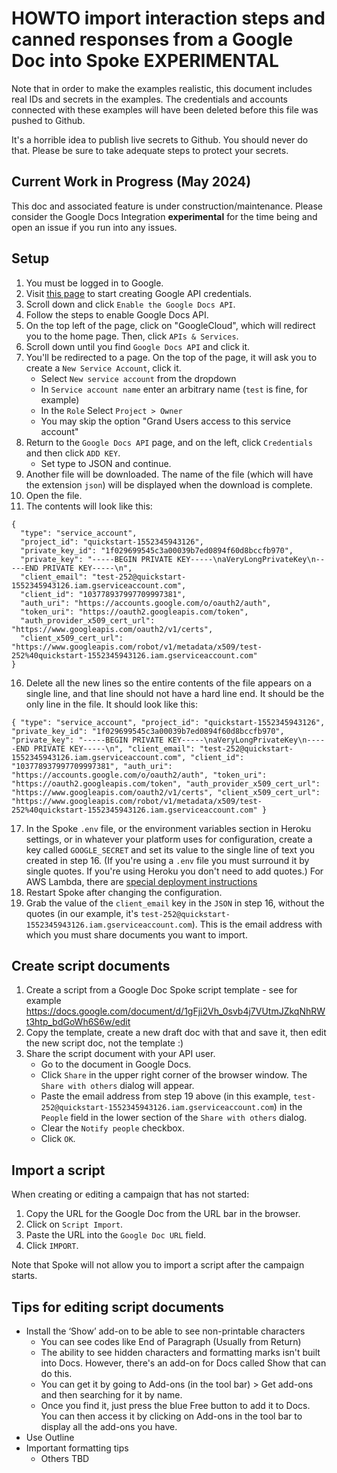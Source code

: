 # HOWTO import interaction steps and canned responses from a Google Doc into Spoke **EXPERIMENTAL**

Note that in order to make the examples realistic, this document includes real IDs and secrets in the examples. The credentials and accounts connected with these examples will have been deleted before this file was pushed to Github.

It's a horrible idea to publish live secrets to Github. You should never do that. Please be sure to take adequate steps to protect your secrets.

## Current Work in Progress (May 2024)

This doc and associated feature is under construction/maintenance. Please consider the Google Docs Integration **experimental** for the time being and open an issue if you run into any issues. 

## Setup

1. You must be logged in to Google.
2. Visit [this page](https://developers.google.com/docs/api/quickstart/nodejs) to start creating Google API credentials.
3. Scroll down and click `Enable the Google Docs API`.
4. Follow the steps to enable Google Docs API.
5. On the top left of the page, click on "GoogleCloud", which will redirect you to the home page. Then, click `APIs & Services`.
6. Scroll down until you find `Google Docs API` and click it.
7. You'll be redirected to a page. On the top of the page, it will ask you to create a `New Service Account`, click it.
    - Select `New service account` from the dropdown
    - In `Service account name` enter an arbitrary name (`test` is fine, for example)
    - In the `Role` Select `Project > Owner`
    - You may skip the option "Grand Users access to this service account"
6. Return to the `Google Docs API` page, and on the left, click `Credentials` and then click `ADD KEY`.
    - Set type to JSON and continue.
8. Another file will be downloaded. The name of the file (which will have the extension `json`) will be displayed when the download is complete.
9. Open the file.
10. The contents will look like this:

```
{
  "type": "service_account",
  "project_id": "quickstart-1552345943126",
  "private_key_id": "1f029699545c3a00039b7ed0894f60d8bccfb970",
  "private_key": "-----BEGIN PRIVATE KEY-----\naVeryLongPrivateKey\n-----END PRIVATE KEY-----\n",
  "client_email": "test-252@quickstart-1552345943126.iam.gserviceaccount.com",
  "client_id": "103778937997709997381",
  "auth_uri": "https://accounts.google.com/o/oauth2/auth",
  "token_uri": "https://oauth2.googleapis.com/token",
  "auth_provider_x509_cert_url": "https://www.googleapis.com/oauth2/v1/certs",
  "client_x509_cert_url": "https://www.googleapis.com/robot/v1/metadata/x509/test-252%40quickstart-1552345943126.iam.gserviceaccount.com"
}
```

16. Delete all the new lines so the entire contents of the file appears on a single line, and that line should not have a hard line end. It should be the only line in the file. It should look like this:

```
{ "type": "service_account", "project_id": "quickstart-1552345943126", "private_key_id": "1f029699545c3a00039b7ed0894f60d8bccfb970", "private_key": "-----BEGIN PRIVATE KEY-----\naVeryLongPrivateKey\n-----END PRIVATE KEY-----\n", "client_email": "test-252@quickstart-1552345943126.iam.gserviceaccount.com", "client_id": "103778937997709997381", "auth_uri": "https://accounts.google.com/o/oauth2/auth", "token_uri": "https://oauth2.googleapis.com/token", "auth_provider_x509_cert_url": "https://www.googleapis.com/oauth2/v1/certs", "client_x509_cert_url": "https://www.googleapis.com/robot/v1/metadata/x509/test-252%40quickstart-1552345943126.iam.gserviceaccount.com" }
```

17. In the Spoke `.env` file, or the environment variables section in Heroku settings, or in whatever your platform uses for configuration, create a key called `GOOGLE_SECRET` and set its value to the single line of text you created in step 16. (If you're using a `.env` file you must surround it by single quotes. If you're using Heroku you don't need to add quotes.) For AWS Lambda, there are [special deployment instructions](HOWTO_DEPLOYING_AWS_LAMBDA.md#environment-variable-maximum-4k)
18. Restart Spoke after changing the configuration.
19. Grab the value of the `client_email` key in the `JSON` in step 16, without the quotes (in our example, it's `test-252@quickstart-1552345943126.iam.gserviceaccount.com`). This is the email address with which you must share documents you want to import.

## Create script documents

1. Create a script from a Google Doc Spoke script template - see for example https://docs.google.com/document/d/1gFji2Vh_0svb4j7VUtmJZkqNhRWt3htp_bdGoWh6S6w/edit
2. Copy the template, create a new draft doc with that and save it, then edit the new script doc, not the template :)
3. Share the script document with your API user.
   - Go to the document in Google Docs.
   - Click `Share` in the upper right corner of the browser window. The `Share with others` dialog will appear.
   - Paste the email address from step 19 above (in this example, `test-252@quickstart-1552345943126.iam.gserviceaccount.com`) in the `People` field in the lower section of the `Share with others` dialog.
   - Clear the `Notify people` checkbox.
   - Click `OK`.

## Import a script

When creating or editing a campaign that has not started:

1. Copy the URL for the Google Doc from the URL bar in the browser.
1. Click on `Script Import`.
1. Paste the URL into the `Google Doc URL` field.
1. Click `IMPORT`.

Note that Spoke will not allow you to import a script after the campaign starts.

## Tips for editing script documents

- Install the ‘Show’ add-on to be able to see non-printable characters
  - You can see codes like End of Paragraph (Usually from Return)
  - The ability to see hidden characters and formatting marks isn't built into Docs. However, there's an add-on for Docs called Show that can do this.
  - You can get it by going to Add-ons (in the tool bar) > Get add-ons and then searching for it by name.
  - Once you find it, just press the blue Free button to add it to Docs. You can then access it by clicking on Add-ons in the tool bar to display all the add-ons you have.
- Use Outline
- Important formatting tips
  - Others TBD
